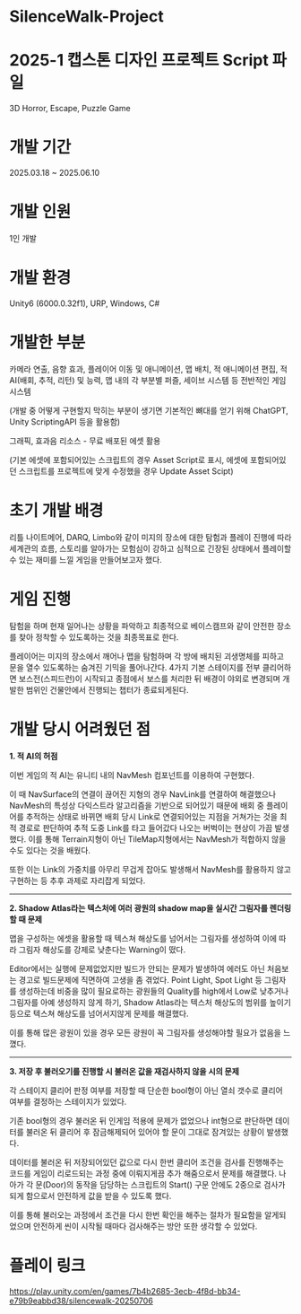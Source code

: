 # SilenceWalk-Project
# 2025-1 캡스톤 디자인 프로젝트 Script 파일
3D Horror, Escape, Puzzle Game

# 개발 기간

2025.03.18 ~ 2025.06.10

# 개발 인원

1인 개발

# 개발 환경

Unity6 (6000.0.32f1), URP, Windows, C#

# 개발한 부분

카메라 연출, 음향 효과, 플레이어 이동 및 애니메이션, 맵 배치, 적 애니메이션 편집, 적 AI(배회, 추적, 리턴) 및 능력, 맵 내의 각 부분별 퍼즐, 세이브 시스템 등 전반적인 게임 시스템

(개발 중 어떻게 구현할지 막히는 부분이 생기면 기본적인 뼈대를 얻기 위해 ChatGPT, Unity ScriptingAPI 등을 활용함)

그래픽, 효과음 리소스 - 무료 배포된 에셋 활용

(기본 에셋에 포함되어있는 스크립트의 경우 Asset Script로 표시, 에셋에 포함되어있던 스크립트를 프로젝트에 맞게 수정했을 경우 Update Asset Scipt)

# 초기 개발 배경

리틀 나이트메어, DARQ, Limbo와 같이 미지의 장소에 대한 탐험과 플레이 진행에 따라 세계관의 흐름, 스토리를 알아가는 모험심이 강하고 심적으로 긴장된 상태에서 플레이할 수 있는 재미를 느낄 게임을 만들어보고자 했다.

# 게임 진행

탐험을 하며 현재 일어나는 상황을 파악하고 최종적으로 베이스캠프와 같이 안전한 장소를 찾아 정착할 수 있도록하는 것을 최종목표로 한다.

플레이어는 미지의 장소에서 깨어나 맵을 탐험하며 각 방에 배치된 괴생명체를 피하고 문을 열수 있도록하는 숨겨진 기믹을 풀어나간다. 
4가지 기본 스테이지를 전부 클리어하면 보스전(스피드런)이 시작되고 종점에서 보스를 처리한 뒤 배경이 야외로 변경되며 개발한 범위인 건물안에서 진행되는 챕터가 종료되게된다. 

# 개발 당시 어려웠던 점

__1. 적 AI의 허점__

이번 게임의 적 AI는 유니티 내의 NavMesh 컴포넌트를 이용하여 구현했다. 

이 때 NavSurface의 연결이 끊어진 지형의 경우 NavLink를 연결하여 해결했으나 NavMesh의 특성상 다익스트라 알고리즘을 기반으로 되어있기 때문에 배회 중 플레이어를 추적하는 상태로 바뀌면 배회 당시 Link로 연결되어있는 지점을 거쳐가는 것을 최적 경로로 판단하여 추적 도중 Link를 타고 들어갔다 나오는 버벅이는 현상이 가끔 발생했다.
이를 통해 Terrain지형이 아닌 TileMap지형에서는 NavMesh가 적합하지 않을수도 있다는 것을 배웠다.

또한 이는 Link의 가중치를 아무리 무겁게 잡아도 발생해서 NavMesh를 활용하지 않고 구현하는 등 추후 과제로 자리잡게 되었다.

---------------------------------------------------------------------------------------------------

__2. Shadow Atlas라는 텍스처에 여러 광원의 shadow map을 실시간 그림자를 렌더링할 때 문제__

맵을 구성하는 에셋을 활용할 때 텍스쳐 해상도를 넘어서는 그림자를 생성하여 이에 따라 그림자 해상도를 강제로 낮춘다는 Warning이 떴다.

Editor에서는 실행에 문제없었지만 빌드가 안되는 문제가 발생하여 에러도 아닌 처음보는 경고로 빌드문제에 직면하여 고생을 좀 겪었다.
Point Light, Spot Light 등 그림자를 생성하는데 비중을 많이 필요로하는 광원들의 Quality를 high에서 Low로 낮추거나 그림자를 아예 생성하지 않게 하기, Shadow Atlas라는 텍스처 해상도의 범위를 높이기 등으로 텍스쳐 해상도를 넘어서지않게 문제를 해결했다.

이를 통해 많은 광원이 있을 경우 모든 광원이 꼭 그림자를 생성해야할 필요가 없음을 느꼈다.

-----------------------------------------------------------------------------------------------------

__3. 저장 후 불러오기를 진행할 시 불러온 값을 재검사하지 않을 시의 문제__

각 스테이지 클리어 판정 여부를 저장할 때 단순한 bool형이 아닌 열쇠 갯수로 클리어 여부를 결정하는 스테이지가 있었다.

기존 bool형의 경우 불러온 뒤 인게임 적용에 문제가 없었으나 int형으로 판단하면 데이터를 불러온 뒤 클리어 후 잠금해제되어 있어야 할 문이 그대로 잠겨있는 상황이 발생했다.

데이터를 불러온 뒤 저장되어있던 값으로 다시 한번 클리어 조건을 검사를 진행해주는 코드를 게임이 리로드되는 과정 중에 이뤄지게끔 추가 해줌으로서 문제를 해결했다.
나아가 각 문(Door)의 동작을 담당하는 스크립트의 Start() 구문 안에도 2중으로 검사가 되게 함으로서 안전하게 값을 받을 수 있도록 했다.

이를 통해 불러오는 과정에서 조건을 다시 한번 확인을 해주는 절차가 필요함을 알게되었으며 안전하게 씬이 시작될 때마다 검사해주는 방안 또한 생각할 수 있었다.

# 플레이 링크

https://play.unity.com/en/games/7b4b2685-3ecb-4f8d-bb34-e79b9eabbd38/silencewalk-20250706
